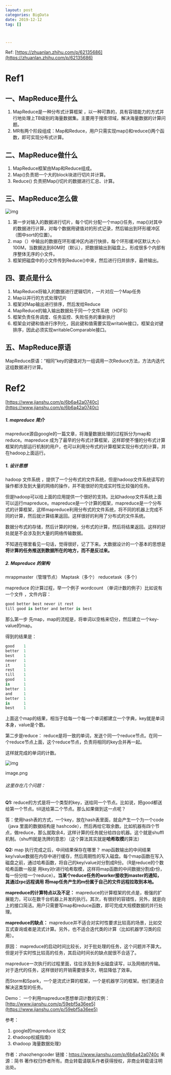 ```yaml
---
layout: post
categories: BigData
date: 2019-12-12
tag: [] 



---
```




Ref: [https://zhuanlan.zhihu.com/p/62135686](https://zhuanlan.zhihu.com/p/62135686)

# Ref1

## 一、MapReduce是什么

1. MapReduce是一种分布式计算框架 ，以一种可靠的，具有容错能力的方式并行地处理上TB级别的海量数据集。主要用于搜索领域，解决海量数据的计算问题。
2. MR有两个阶段组成：Map和Reduce，用户只需实现map()和reduce()两个函数，即可实现分布式计算。

## 二、MapReduce做什么

1. MapReduce框架由Map和Reduce组成。
2. Map()负责把一个大的block块进行切片并计算。
3. Reduce() 负责把Map()切片的数据进行汇总、计算。

## 三、MapReduce怎么做

![img](https://pic1.zhimg.com/80/v2-956054759aea4352a795452e31754ef0_hd.jpg)

1. 第一步对输入的数据进行切片，每个切片分配一个map()任务，map()对其中的数据进行计算，对每个数据用键值对的形式记录，然后输出到环形缓冲区（图中sort的位置）。
2. map（）中输出的数据在环形缓冲区内进行快排，每个环形缓冲区默认大小100M，当数据达到80M时（默认），把数据输出到磁盘上。形成很多个内部有序整体无序的小文件。
3. 框架把磁盘中的小文件传到Reduce()中来，然后进行归并排序，最终输出。

## 四、要点是什么

1. MapReduce将输入的数据进行逻辑切片，一片对应一个Map任务
2. Map以并行的方式处理切片
3. 框架对Map输出进行排序，然后发给Reduce
4. MapReduce的输入输出数据处于同一个文件系统（HDFS）
5. 框架负责任务调度、任务监控、失败任务的重新执行
6. 框架会对键和值进行序列化，因此键和值需要实现writable接口，框架会对键排序，因此必须实现writableComparable接口。

## 五、MapReduce原语

MapReduce原语：“相同”key的键值对为一组调用一次Reduce方法，方法内迭代这组数据进行计算。



# Ref2

[https://www.jianshu.com/p/6b6a42a0740c](https://www.jianshu.com/p/6b6a42a0740c)

##### 1. mapreduce 简介

mapreduce源自google的一篇文章，将海量数据处理的过程拆分为map和reduce。mapreduce 成为了最早的分布式计算框架，这样即使不懂的分布式计算框架的内部运行机制的用户，也可以利用分布式的计算框架实现分布式的计算，并在hadoop上面运行。

##### 1. 设计思想

hadoop 文件系统 ，提供了一个分布式的文件系统，但是hadoop文件系统读写的操作都涉及到大量的网络的操作，并不能很好的完成实时性比较强的任务。

但是hadoop可以给上面的应用提供一个很好的支持。比如hadoop文件系统上面可以运行mapreduce。mapreduce是一个计算的框架，mapreduce是一个分布式的计算框架，这样mapreduce利用分布式的文件系统，将不同的机器上完成不同的计算，然后就计算结果返回。这样很好的利用了分布式的文件系统。

数据分布式的存储，然后计算的时候，分布式的计算，然后将结果返回。这样的好处就是不会涉及到大量的网络传输数据。

不知道在哪里看见一句话，觉得很好，记了下来。大数据设计的一个基本的思想是**将计算的任务推送到数据所在的地方，而不是反过来。**

##### 2. Mapreduce 的架构

mrappmaster（管理节点）
 Maptask（多个）
 reducetask（多个）

mapreduce 的计算过程，举一个例子 wordcount （单词计数的例子）比如说有一个文件 ，文件内容：



```csharp
good better best never it rest 
till good is better and better is best 
```

那么第一步 先map，map的流程是，将单词以空格来切分，然后建立一个key-value的map。

得到的结果是：



```csharp
good    1
better  1
best    1
never   1
it      1
rest    1
till    1
good    1
is      1
better  1
and     1
better  1
is      1
best    1
```

上面这个map的结果，相当于给每一个每一个单词都建立一个字典，key就是单词本身，value是个数。

第二步是reduce：
 reduce是将一致的单词，发送个同一个reduce节点。在同一个reduce节点上面，这个reduce节点，负责将相同的key合并再一起。

这样就完成的单词的计数。



![img](https:////upload-images.jianshu.io/upload_images/4717565-0afa417b7248b948.png?imageMogr2/auto-orient/strip|imageView2/2/w/767/format/webp)

image.png

###### 这里存在几个问题：

**Q1:** reduce的方式是将一个类型的key，送给同一个节点。比如说，把good都送给第一个节点。till送给第二个节点。那么如果做到这一点呢？

答：使用hash表的方式，一个key，放在hash表里面，就会产生一个为一个code（java 里面的数据结构是 hashcode），然后再给它取余数。比如机器有四个节点，做reduce，那么就取余4，这样计算的任务就分给四台机器。这个就是shuffl机制。（shuffl就是洗牌的意思）（这个算法其实就是**哈希取模**的算法）

**Q2:** map 执行完成之后，中间结果保存在哪里？
 map函数输出的中间结果key/value数据在内存中进行缓存，然后周期性的写入磁盘。每个map函数在写入磁盘之前，通过哈希函数，将自己的key/value对分割成R份。（R是reduce的个数 哈希函数一般是 用key对r进行哈希取模，这样将map函数的中间数据分割成r份，每一份分给一个reduce）。**当某个reduce任务的worker接收到master的通知，其通过rpc远程调用 将map任务产生的m份属于自己的文件远程拉取到本地。**

**mapreduce的计算特点以及不足：**
 mapreduce的计算框架的优点是，极强的扩展能力，可以在数千台机器上并发的执行。其次，有很好的容错性，另外，就是向上的接口简洁。用户只需要写map和reduce函数，即可完成大规模数据的并行处理。

**mapreduce的缺点：**
 mapreduce并不适合对实时性要求比较高的场景，比如交互式查询或者是流式计算。另外，也不适合迭代类的计算（比如机器学习类的应用）。

原因：
 mapreduce的启动时间比较长，对于批处理的任务，这个问题并不算大。但是对于实时性比较高的任务，其启动时间长的缺点就很不合适了。

mapreduce一次执行的过程里面，往往涉及到多出磁盘读写，以及网络的传输。对于迭代的任务，这样很好的开销需要很多次，明显降低了效率。

而Storm和Spark，一个是流式计算的框架，一个是机器学习的框架。他们更适合解决这类型的任务。

Demo：
 一个利用mapreduce思想单词计数的实例：[http://www.jianshu.com/p/59ebf5a36ee5](https://www.jianshu.com/p/59ebf5a36ee5)

参考：

1. google的mapreduce 论文
2. 《hadoop权威指南》
3. 《hadoop 海量数据处理》



作者：zhaozhengcoder
链接：https://www.jianshu.com/p/6b6a42a0740c
来源：简书
著作权归作者所有。商业转载请联系作者获得授权，非商业转载请注明出处。




